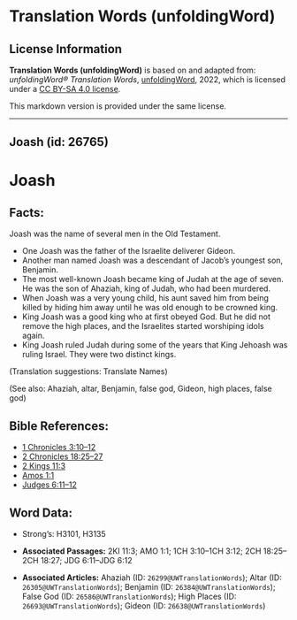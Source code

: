 # Translation Words (unfoldingWord)

## License Information

**Translation Words (unfoldingWord)** is based on and adapted from: _unfoldingWord® Translation Words_, [unfoldingWord](https://unfoldingword.org/utw), 2022, which is licensed under a [CC BY-SA 4.0 license](https://creativecommons.org/licenses/by-sa/4.0/legalcode.en).

This markdown version is provided under the same license.



--------------------------------

## Joash (id: 26765)

Joash
=====

Facts:
------

Joash was the name of several men in the Old Testament.

* One Joash was the father of the Israelite deliverer Gideon.
* Another man named Joash was a descendant of Jacob’s youngest son, Benjamin.
* The most well\-known Joash became king of Judah at the age of seven. He was the son of Ahaziah, king of Judah, who had been murdered.
* When Joash was a very young child, his aunt saved him from being killed by hiding him away until he was old enough to be crowned king.
* King Joash was a good king who at first obeyed God. But he did not remove the high places, and the Israelites started worshiping idols again.
* King Joash ruled Judah during some of the years that King Jehoash was ruling Israel. They were two distinct kings.

(Translation suggestions: Translate Names)

(See also: Ahaziah, altar, Benjamin, false god, Gideon, high places, false god)

Bible References:
-----------------

* [1 Chronicles 3:10–12](https://ref.ly/1Chr3:10-1Chr3:12)
* [2 Chronicles 18:25–27](https://ref.ly/2Chr18:25-2Chr18:27)
* [2 Kings 11:3](https://ref.ly/2Kgs11:3)
* [Amos 1:1](https://ref.ly/Amos1:1)
* [Judges 6:11–12](https://ref.ly/Judg6:11-Judg6:12)

Word Data:
----------

* Strong’s: H3101, H3135

* **Associated Passages:** 2KI 11:3; AMO 1:1; 1CH 3:10–1CH 3:12; 2CH 18:25–2CH 18:27; JDG 6:11–JDG 6:12
* **Associated Articles:** Ahaziah (ID: `26299@UWTranslationWords`); Altar (ID: `26305@UWTranslationWords`); Benjamin (ID: `26384@UWTranslationWords`); False God (ID: `26586@UWTranslationWords`); High Places (ID: `26693@UWTranslationWords`); Gideon (ID: `26638@UWTranslationWords`)

